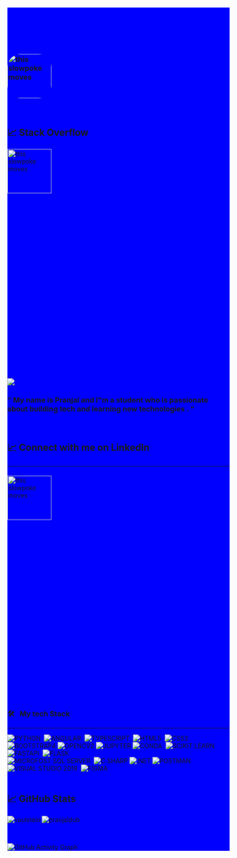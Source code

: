 <div style="background-color:blue">

  ### <div style="color:Blue;font-size:50px">&#x1f4c8; Hi there</div> <br><img style="border-radius:30px" src="https://media.giphy.com/media/du3J3cXyzhj75IOgvA/source.gif" alt="this slowpoke moves"  width="100" />

<br>

## &#x1f4c8; Stack Overflow

<a href="https://stackoverflow.com/users/13990024/pranjal-dubey">
  <div style="width:100%;height:0;padding-bottom:100%;position:relative;"><img src="https://media.giphy.com/media/xT0GqCppDBMGwe7FSw/source.gif" alt="this slowpoke moves"  width="100" /></div><p><a href="https://giphy.com/gifs/gj4QQwKvcLi66Yn5IG"></a></p>
</a>

![](https://visitor-badge.glitch.me/badge?page_id=pranjaldub)

  <h3>" My name is <strong>Pranjal</strong> and I"m a <strong>student</strong> who is passionate <strong>about building tech and learning new technologies</strong> . "</h3>
<br>


## &#x1f4c8; Connect with me on LinkedIn &nbsp; <a href="https://www.linkedin.com/in/pranjal-d-6060a2183/"><hr>
  <div style="width:100%;height:0;padding-bottom:100%;position:relative;"><img src="https://media.giphy.com/media/HQTYdpx1yhxWpugAi2/source.gif" alt="this slowpoke moves"  width="100" /></div><p><a href="https://giphy.com/gifs/gj4QQwKvcLi66Yn5IG">
</a>

### 🛠 &nbsp; My tech Stack
  <hr>

![PYTHON](https://img.shields.io/badge/Python-3776AB?style=for-the-badge&logo=python&logoColor=white)&nbsp;
![ANGULAR](https://img.shields.io/badge/Angular-DD0031?style=for-the-badge&logo=angular&logoColor=white)&nbsp;
![TYPESCRIPT](https://img.shields.io/badge/TypeScript-007ACC?style=for-the-badge&logo=typescript&logoColor=white)&nbsp;
![HTML5](https://img.shields.io/badge/HTML5-E34F26?style=for-the-badge&logo=html5&logoColor=white)&nbsp;
![CSS3](https://img.shields.io/badge/CSS-239120?&style=for-the-badge&logo=css3&logoColor=white)&nbsp;
![BOOTSTRAP4](https://img.shields.io/badge/Bootstrap-563D7C?style=for-the-badge&logo=bootstrap&logoColor=white)
![OPENCV2](https://img.shields.io/badge/OpenCV-27338e?style=for-the-badge&logo=OpenCV&logoColor=white)
![JUPYTER](https://img.shields.io/badge/Jupyter-F37626.svg?&style=for-the-badge&logo=Jupyter&logoColor=white)
![CONDA](https://img.shields.io/badge/conda-342B029.svg?&style=for-the-badge&logo=anaconda&logoColor=white)&nbsp;
![SCIKIT LEARN](https://img.shields.io/badge/scikit_learn-F7931E?style=for-the-badge&logo=scikit-learn&logoColor=white)&nbsp;
![FASTAPI](https://img.shields.io/badge/fastapi-109989?style=for-the-badge&logo=FASTAPI&logoColor=white)&nbsp;
![FLASK](https://img.shields.io/badge/Flask-000000?style=for-the-badge&logo=flask&logoColor=white)&nbsp;
<br />
![MICROFOST SQL SERVER](https://img.shields.io/badge/Microsoft%20SQL%20Sever-CC2927?style=for-the-badge&logo=microsoft%20sql%20server&logoColor=white)&nbsp;
![C SHARP](https://img.shields.io/badge/C%23-239120?style=for-the-badge&logo=c-sharp&logoColor=white)
![.NET](https://img.shields.io/badge/.NET-5C2D91?style=for-the-badge&logo=dot-net&logoColor=white)
![POSTMAN](https://img.shields.io/badge/Postman-FF6C37?style=for-the-badge&logo=Postman&logoColor=white)&nbsp;
![VISUAL STUDIO 2019](https://img.shields.io/badge/Visual_Studio_2019-5C2D91?style=for-the-badge&logo=visual%20studio&logoColor=white)&nbsp;
![FIGMA](https://img.shields.io/badge/Figma-F24E1E?style=for-the-badge&logo=figma&logoColor=white)&nbsp;
  <br> <br>
## &#x1f4c8; GitHub Stats

<p align="left"><img align="left" src="https://github-readme-stats.vercel.app/api/top-langs?username=pranjaldub&show_icons=true&locale=en&layout=compact&theme=radical" alt="vaulstein" /></p>

 
 <p><img align="center" src="https://github-readme-streak-stats.herokuapp.com/?user=arunsridher&theme=radical" alt="pranjaldub" /></p>
 
 <br />
 
![GitHub Activity Graph](https://activity-graph.herokuapp.com/graph?username=pranjaldub&bg_color=000000&color=4fff67&line=4fff67&point=ffffff&area=true&hide_border=true)  

</div>
